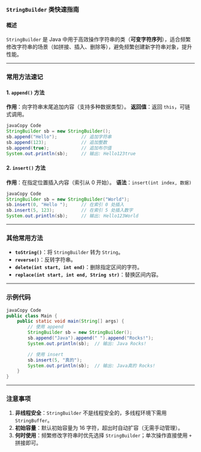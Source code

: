 ### `StringBuilder` 类快速指南

#### ‌**概述**‌

`StringBuilder` 是 Java 中用于高效操作字符串的类（‌**可变字符序列**‌），适合频繁修改字符串的场景（如拼接、插入、删除等），避免频繁创建新字符串对象，提升性能。

------

### ‌**常用方法速记**‌

#### 1. ‌**`append()` 方法**‌

‌**作用**‌：向字符串末尾追加内容（支持多种数据类型）。
‌**返回值**‌：返回 `this`，可链式调用。

```java
javaCopy Code
StringBuilder sb = new StringBuilder();
sb.append("Hello");         // 追加字符串
sb.append(123);             // 追加整数
sb.append(true);            // 追加布尔值
System.out.println(sb);     // 输出: Hello123true
```

#### 2. ‌**`insert()` 方法**‌

‌**作用**‌：在指定位置插入内容（索引从 0 开始）。
‌**语法**‌：`insert(int index, 数据)`

```java
javaCopy Code
StringBuilder sb = new StringBuilder("World");
sb.insert(0, "Hello ");     // 在索引 0 处插入
sb.insert(5, 123);          // 在索引 5 处插入数字
System.out.println(sb);     // 输出: Hello123World
```

------

### ‌**其他常用方法**‌

- ‌**`toString()`**‌：将 `StringBuilder` 转为 `String`。
- ‌**`reverse()`**‌：反转字符串。
- ‌**`delete(int start, int end)`**‌：删除指定区间的字符。
- ‌**`replace(int start, int end, String str)`**‌：替换区间内容。

------

### ‌**示例代码**‌

```java
javaCopy Code
public class Main {
    public static void main(String[] args) {
        // 使用 append
        StringBuilder sb = new StringBuilder();
        sb.append("Java").append(" ").append("Rocks!");
        System.out.println(sb);  // 输出: Java Rocks!

        // 使用 insert
        sb.insert(5, "真的");
        System.out.println(sb);  // 输出: Java真的 Rocks!
    }
}
```

------

### ‌**注意事项**‌

1. ‌**非线程安全**‌：`StringBuilder` 不是线程安全的，多线程环境下需用 `StringBuffer`。
2. ‌**初始容量**‌：默认初始容量为 16 字符，超出时自动扩容（无需手动管理）。
3. ‌**何时使用**‌：频繁修改字符串时优先选择 `StringBuilder`；单次操作直接使用 `+` 拼接即可。
